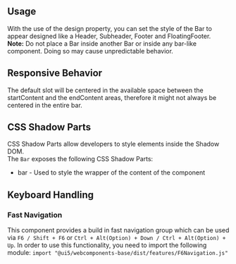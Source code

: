 ## Usage

With the use of the design property, you can set the style of the Bar to appear designed like a Header, Subheader, Footer and FloatingFooter.  
**Note:** Do not place a Bar inside another Bar or inside any bar-like component. Doing so may cause unpredictable behavior.

## Responsive Behavior

The default slot will be centered in the available space between the startContent and the endContent areas, therefore it might not always be centered in the entire bar.

## CSS Shadow Parts

<ui5-link target="_blank" href="https://developer.mozilla.org/en-US/docs/Web/CSS/::part">CSS Shadow Parts</ui5-link> allow developers to style elements inside the Shadow DOM.  
The `Bar` exposes the following CSS Shadow Parts:

- bar - Used to style the wrapper of the content of the component

## Keyboard Handling

### Fast Navigation

This component provides a build in fast navigation group which can be used via `F6 / Shift + F6` or `Ctrl + Alt(Option) + Down / Ctrl + Alt(Option) + Up`. In order to use this functionality, you need to import the following module: `import "@ui5/webcomponents-base/dist/features/F6Navigation.js"`
